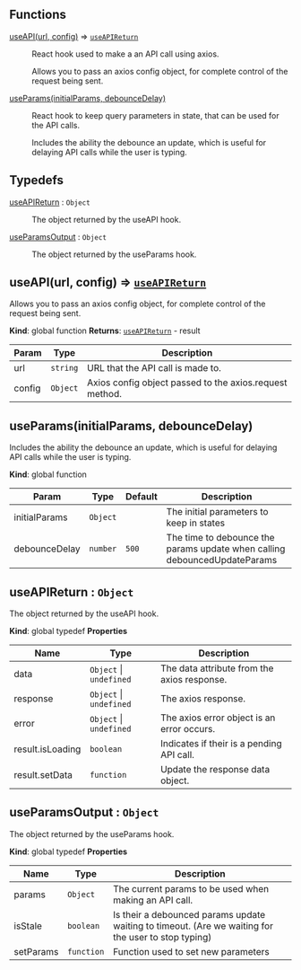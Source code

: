 ## Functions

<dl>
<dt><a href="#useAPI">useAPI(url, config)</a> ⇒ <code><a href="#useAPIReturn">useAPIReturn</a></code></dt>
<dd><p>React hook used to make a an API call using axios.</p>
<p>Allows you to pass an axios config object, for complete control of the request being sent.</p>
</dd>
<dt><a href="#useParams">useParams(initialParams, debounceDelay)</a></dt>
<dd><p>React hook to keep query parameters in state, that can be used for the API calls.</p>
<p>Includes the ability the debounce an update, which is useful for delaying API calls while the user is typing.</p>
</dd>
</dl>

## Typedefs

<dl>
<dt><a href="#useAPIReturn">useAPIReturn</a> : <code>Object</code></dt>
<dd><p>The object returned by the useAPI hook.</p>
</dd>
<dt><a href="#useParamsOutput">useParamsOutput</a> : <code>Object</code></dt>
<dd><p>The object returned by the useParams hook.</p>
</dd>
</dl>

<a name="useAPI"></a>

## useAPI(url, config) ⇒ [<code>useAPIReturn</code>](#useAPIReturn)

Allows you to pass an axios config object, for complete control of the request being sent.

**Kind**: global function
**Returns**: [<code>useAPIReturn</code>](#useAPIReturn) - result

| Param  | Type                | Description                                             |
| ------ | ------------------- | ------------------------------------------------------- |
| url    | <code>string</code> | URL that the API call is made to.                       |
| config | <code>Object</code> | Axios config object passed to the axios.request method. |

<a name="useParams"></a>

## useParams(initialParams, debounceDelay)

Includes the ability the debounce an update, which is useful for delaying API calls while the user is typing.

**Kind**: global function

| Param         | Type                | Default          | Description                                                               |
| ------------- | ------------------- | ---------------- | ------------------------------------------------------------------------- |
| initialParams | <code>Object</code> |                  | The initial parameters to keep in states                                  |
| debounceDelay | <code>number</code> | <code>500</code> | The time to debounce the params update when calling debouncedUpdateParams |

<a name="useAPIReturn"></a>

## useAPIReturn : <code>Object</code>

The object returned by the useAPI hook.

**Kind**: global typedef
**Properties**

| Name             | Type                                          | Description                                 |
| ---------------- | --------------------------------------------- | ------------------------------------------- |
| data             | <code>Object</code> \| <code>undefined</code> | The data attribute from the axios response. |
| response         | <code>Object</code> \| <code>undefined</code> | The axios response.                         |
| error            | <code>Object</code> \| <code>undefined</code> | The axios error object is an error occurs.  |
| result.isLoading | <code>boolean</code>                          | Indicates if their is a pending API call.   |
| result.setData   | <code>function</code>                         | Update the response data object.            |

<a name="useParamsOutput"></a>

## useParamsOutput : <code>Object</code>

The object returned by the useParams hook.

**Kind**: global typedef
**Properties**

| Name      | Type                  | Description                                                                                         |
| --------- | --------------------- | --------------------------------------------------------------------------------------------------- |
| params    | <code>Object</code>   | The current params to be used when making an API call.                                              |
| isStale   | <code>boolean</code>  | Is their a debounced params update waiting to timeout. (Are we waiting for the user to stop typing) |
| setParams | <code>function</code> | Function used to set new parameters                                                                 |
